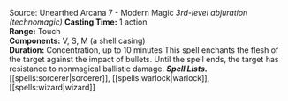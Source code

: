 Source: Unearthed Arcana 7 - Modern Magic
*3rd-level abjuration (technomagic)*
**Casting Time:** 1 action  
**Range:** Touch  
**Components:** V, S, M (a shell casing)  
**Duration:** Concentration, up to 10 minutes
This spell enchants the flesh of the target against the impact of bullets. Until the spell ends, the target has resistance to nonmagical ballistic damage.
***Spell Lists.*** [[spells:sorcerer|sorcerer]], [[spells:warlock|warlock]], [[spells:wizard|wizard]]